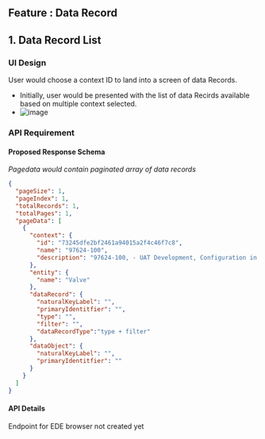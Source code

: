 ## Feature : Data Record

## 1. Data Record List

### UI Design

User would choose a context ID to land into a screen of data Records.

- Initially, user would be presented with the list of data Recirds available based on multiple context selected.
- ![image](https://user-images.githubusercontent.com/99733969/194864304-69a48c47-9288-4809-b47d-cb430b40bc62.png)


### API Requirement

#### Proposed Response Schema

_Pagedata would contain paginated array of data records_

```json
{
  "pageSize": 1,
  "pageIndex": 1,
  "totalRecords": 1,
  "totalPages": 1,
  "pageData": [
    {
      "context": {
        "id": "73245dfe2bf2461a94015a2f4c46f7c8",
        "name": "97624-100",
        "description": "97624-100, - UAT Development, Configuration in UAT (For ACNX Data flows)"
      },
      "entity": {
        "name": "Valve"
      },
      "dataRecord": {
        "naturalKeyLabel": "",
        "primaryIdentitfier": "",
        "type": "",
        "filter": "",
        "dataRecordType":"type + filter"
      },
      "dataObject": {
        "naturalKeyLabel": "",
        "primaryIdentitfier": ""
      }
    }
  ]
}
```

#### API Details

Endpoint for EDE browser not created yet

